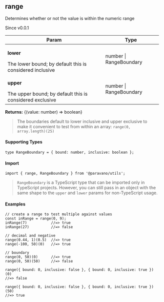 <h2>range</h2>
<p>Determines whether or not the value is within the numeric range</p>
<p>Since v0.0.1</p>
<table>
      <thead>
      <tr>
        <th>Param</th>
        <th>Type</th></tr>
      </thead>
      <tbody><tr><td><p><b>lower</b></p>The lower bound; by default this is considered inclusive</td><td>number | RangeBoundary</td></tr><tr><td><p><b>upper</b></p>The upper bound; by default this is considered exclusive</td><td>number | RangeBoundary</td></tr></tbody>
    </table><p><b>Returns:</b> {(value: number) =&gt; boolean}</p><blockquote><p>The boundaries default to lower inclusive and upper exclusive to make it convenient to test from within an array: <code>range(0, array.length)(25)</code></p></blockquote><h4>Supporting Types</h4>

```
type RangeBoundary = { bound: number, inclusive: boolean };
```
<h4>Import</h4>

```
import { range, RangeBoundary } from '@paravano/utils';
```

  <blockquote><p><code>RangeBoundary</code> is a TypeScript type that can be imported only in TypeScript projects. However, you can still 
pass in an object with the same shape to the <code>upper</code> and <code>lower</code> params for non-TypeScript usage.</p></blockquote><h4>Examples</h4>




```
// create a range to test multiple against values
const inRange = range(0, 9);
inRange(7)           //=> true
inRange(27)          //=> false

// decimal and negative
range(0.44, 1)(0.5)  //=> true
range(-100, 50)(0)   //=> true
 
// boundary
range(0, 50)(0)      //=> true
range(0, 50)(50)     //=> false

range({ bound: 0, inclusive: false }, { bound: 0, inclusive: true })(0)
//=> false

range({ bound: 0, inclusive: false }, { bound: 0, inclusive: true })(50)
//=> true
```

